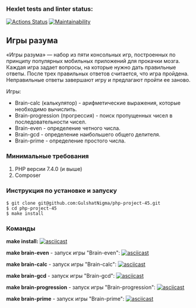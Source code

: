 ### Hexlet tests and linter status:
[![Actions Status](https://github.com/GulshatNigma/php-project-45/workflows/hexlet-check/badge.svg)](https://github.com/GulshatNigma/php-project-45/actions)
[![Maintainability](https://api.codeclimate.com/v1/badges/5c096bf0d8e0cd4bcfd4/maintainability)](https://codeclimate.com/github/GulshatNigma/php-project-45/maintainability)

## Игры разума
«Игры разума» — набор из пяти консольных игр, построенных по принципу популярных мобильных приложений для прокачки мозга. Каждая игра задает вопросы, на которые нужно дать правильные ответы. После трех правильных ответов считается, что игра пройдена. Неправильные ответы завершают игру и предлагают пройти ее заново.

Игры:
+ Brain-calc (калькулятор) - aрифметические выражения, которые необходимо вычислить.
+ Brain-progression (прогрессия) - поиск пропущенных чисел в последовательности чисел.
+ Brain-even - определение четного числа.
+ Brain-gcd - определение наибольшего общего делителя.
+ Brain-prime - определение простого числа.

### Минимальные требования
1. PHP версии 7.4.0 (и выше)
2. Composer

### Инструкция по установке и запуску
```
$ git clone git@github.com:GulshatNigma/php-project-45.git
$ cd php-project-45
$ make install
```
### Команды
<b>make install:</b>
[![asciicast](https://asciinema.org/a/X603fFFXW0E4PR8Zwj0FlJW6b.svg)](https://asciinema.org/a/X603fFFXW0E4PR8Zwj0FlJW6b)

<b>make brain-even</b> - запуск игры "Brain-even":
[![asciicast](https://asciinema.org/a/zGTIrpBOm45ajggj7zWLe9d98.svg)](https://asciinema.org/a/zGTIrpBOm45ajggj7zWLe9d98)

<b>make brain-calc</b> - запуск игры "Brain-calc":
[![asciicast](https://asciinema.org/a/3jLX3nAg1IZChEi7CF6ZmxKed.svg)](https://asciinema.org/a/3jLX3nAg1IZChEi7CF6ZmxKed)

<b>make brain-gcd</b> - запуск игры "Brain-gcd":
[![asciicast](https://asciinema.org/a/zKVBW1aTPQVsJ3DBtfuNlAPEw.svg)](https://asciinema.org/a/zKVBW1aTPQVsJ3DBtfuNlAPEw)

<b>make brain-progression</b> - запуск игры "Brain-progression":
[![asciicast](https://asciinema.org/a/NETBZhHHjqjLd9bm7UjbwMe68.svg)](https://asciinema.org/a/NETBZhHHjqjLd9bm7UjbwMe68)

<b>make brain-prime</b> - запуск игры "Brain-prime":
[![asciicast](https://asciinema.org/a/un9DVQJsI1uwgOnmOirSqFeg2.svg)](https://asciinema.org/a/un9DVQJsI1uwgOnmOirSqFeg2)
